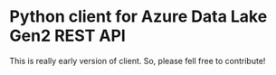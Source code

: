 # Python client for Azure Data Lake Gen2 REST API

This is really early version of client. So, please fell free to contribute!